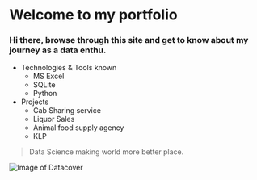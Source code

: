 # **Welcome to my portfolio**
### Hi there, browse through this site and get to know about my journey as a data enthu.

- Technologies & Tools known
  - MS Excel
  - SQLite
  - Python
- Projects
  - Cab Sharing service
  - Liquor Sales
  - Animal food supply agency
  - KLP

> Data Science making world more better place.

![Image of Datacover](https://github.com/basavarajp/basavarajp.github.io/images/datacover.png)
